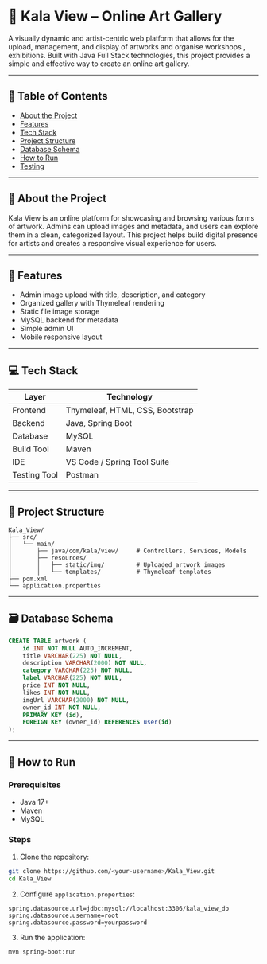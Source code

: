 
# 🎨 Kala View – Online Art Gallery

A visually dynamic and artist-centric web platform that allows for the upload, management, and display of artworks and organise workshops , exhibitions. Built with Java Full Stack technologies, this project provides a simple and effective way to create an online art gallery.

---

## 📌 Table of Contents

- [About the Project](#about-the-project)
- [Features](#features)
- [Tech Stack](#tech-stack)
- [Project Structure](#project-structure)
- [Database Schema](#database-schema)
- [How to Run](#how-to-run)
- [Testing](#testing)

---

## 📖 About the Project

Kala View is an online platform for showcasing and browsing various forms of artwork. Admins can upload images and metadata, and users can explore them in a clean, categorized layout. This project helps build digital presence for artists and creates a responsive visual experience for users.

---

## 🌟 Features

- Admin image upload with title, description, and category
- Organized gallery with Thymeleaf rendering
- Static file image storage
- MySQL backend for metadata
- Simple admin UI
- Mobile responsive layout

---

## 💻 Tech Stack

| Layer        | Technology                   |
|-------------|------------------------------|
| Frontend     | Thymeleaf, HTML, CSS, Bootstrap |
| Backend      | Java, Spring Boot             |
| Database     | MySQL                         |
| Build Tool   | Maven                         |
| IDE          | VS Code / Spring Tool Suite   |
| Testing Tool | Postman                       |

---

## 📂 Project Structure

```
Kala_View/
├── src/
│   └── main/
│       ├── java/com/kala/view/     # Controllers, Services, Models
│       ├── resources/
│       │   ├── static/img/         # Uploaded artwork images
│       │   └── templates/          # Thymeleaf templates
├── pom.xml
└── application.properties
```

---

## 🗃️ Database Schema

```sql
CREATE TABLE artwork (
    id INT NOT NULL AUTO_INCREMENT,
    title VARCHAR(225) NOT NULL,
    description VARCHAR(2000) NOT NULL,
    category VARCHAR(225) NOT NULL,
    label VARCHAR(225) NOT NULL,
    price INT NOT NULL,
    likes INT NOT NULL,
    imgUrl VARCHAR(2000) NOT NULL,
    owner_id INT NOT NULL,
    PRIMARY KEY (id),
    FOREIGN KEY (owner_id) REFERENCES user(id)
);
```

---

## 🚀 How to Run

### Prerequisites
- Java 17+
- Maven
- MySQL

### Steps

1. Clone the repository:
```bash
git clone https://github.com/<your-username>/Kala_View.git
cd Kala_View
```

2. Configure `application.properties`:
```properties
spring.datasource.url=jdbc:mysql://localhost:3306/kala_view_db
spring.datasource.username=root
spring.datasource.password=yourpassword
```

3. Run the application:
```bash
mvn spring-boot:run
```
